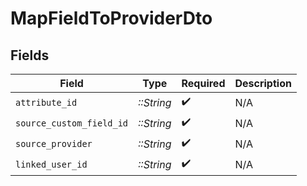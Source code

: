 # MapFieldToProviderDto


## Fields

| Field                    | Type                     | Required                 | Description              |
| ------------------------ | ------------------------ | ------------------------ | ------------------------ |
| `attribute_id`           | *::String*               | :heavy_check_mark:       | N/A                      |
| `source_custom_field_id` | *::String*               | :heavy_check_mark:       | N/A                      |
| `source_provider`        | *::String*               | :heavy_check_mark:       | N/A                      |
| `linked_user_id`         | *::String*               | :heavy_check_mark:       | N/A                      |